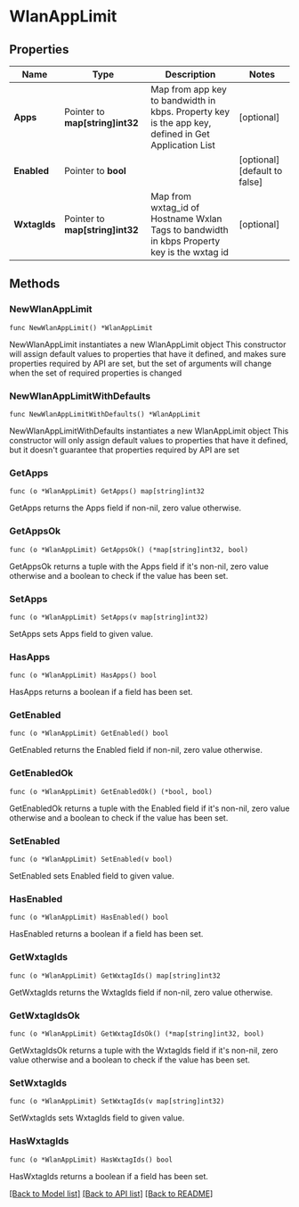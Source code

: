 # WlanAppLimit

## Properties

Name | Type | Description | Notes
------------ | ------------- | ------------- | -------------
**Apps** | Pointer to **map[string]int32** | Map from app key to bandwidth in kbps.  Property key is the app key, defined in Get Application List | [optional] 
**Enabled** | Pointer to **bool** |  | [optional] [default to false]
**WxtagIds** | Pointer to **map[string]int32** | Map from wxtag_id of Hostname Wxlan Tags to bandwidth in kbps Property key is the wxtag id | [optional] 

## Methods

### NewWlanAppLimit

`func NewWlanAppLimit() *WlanAppLimit`

NewWlanAppLimit instantiates a new WlanAppLimit object
This constructor will assign default values to properties that have it defined,
and makes sure properties required by API are set, but the set of arguments
will change when the set of required properties is changed

### NewWlanAppLimitWithDefaults

`func NewWlanAppLimitWithDefaults() *WlanAppLimit`

NewWlanAppLimitWithDefaults instantiates a new WlanAppLimit object
This constructor will only assign default values to properties that have it defined,
but it doesn't guarantee that properties required by API are set

### GetApps

`func (o *WlanAppLimit) GetApps() map[string]int32`

GetApps returns the Apps field if non-nil, zero value otherwise.

### GetAppsOk

`func (o *WlanAppLimit) GetAppsOk() (*map[string]int32, bool)`

GetAppsOk returns a tuple with the Apps field if it's non-nil, zero value otherwise
and a boolean to check if the value has been set.

### SetApps

`func (o *WlanAppLimit) SetApps(v map[string]int32)`

SetApps sets Apps field to given value.

### HasApps

`func (o *WlanAppLimit) HasApps() bool`

HasApps returns a boolean if a field has been set.

### GetEnabled

`func (o *WlanAppLimit) GetEnabled() bool`

GetEnabled returns the Enabled field if non-nil, zero value otherwise.

### GetEnabledOk

`func (o *WlanAppLimit) GetEnabledOk() (*bool, bool)`

GetEnabledOk returns a tuple with the Enabled field if it's non-nil, zero value otherwise
and a boolean to check if the value has been set.

### SetEnabled

`func (o *WlanAppLimit) SetEnabled(v bool)`

SetEnabled sets Enabled field to given value.

### HasEnabled

`func (o *WlanAppLimit) HasEnabled() bool`

HasEnabled returns a boolean if a field has been set.

### GetWxtagIds

`func (o *WlanAppLimit) GetWxtagIds() map[string]int32`

GetWxtagIds returns the WxtagIds field if non-nil, zero value otherwise.

### GetWxtagIdsOk

`func (o *WlanAppLimit) GetWxtagIdsOk() (*map[string]int32, bool)`

GetWxtagIdsOk returns a tuple with the WxtagIds field if it's non-nil, zero value otherwise
and a boolean to check if the value has been set.

### SetWxtagIds

`func (o *WlanAppLimit) SetWxtagIds(v map[string]int32)`

SetWxtagIds sets WxtagIds field to given value.

### HasWxtagIds

`func (o *WlanAppLimit) HasWxtagIds() bool`

HasWxtagIds returns a boolean if a field has been set.


[[Back to Model list]](../README.md#documentation-for-models) [[Back to API list]](../README.md#documentation-for-api-endpoints) [[Back to README]](../README.md)


